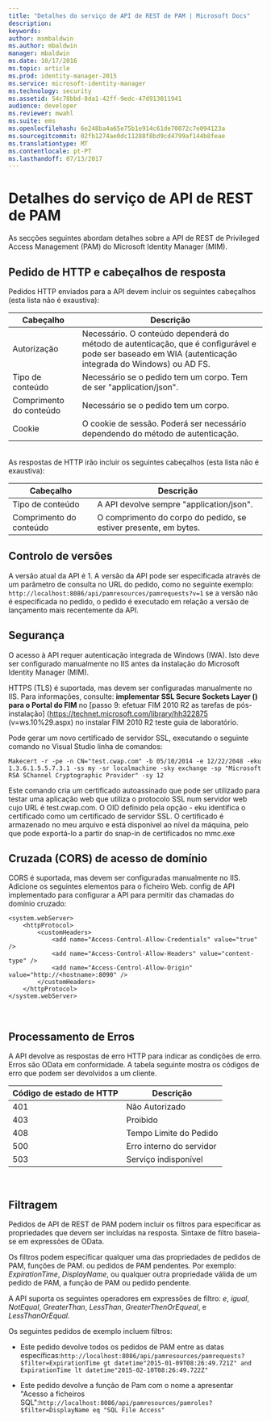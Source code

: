 ```yaml
---
title: "Detalhes do serviço de API de REST de PAM | Microsoft Docs"
description: 
keywords: 
author: msmbaldwin
ms.author: mbaldwin
manager: mbaldwin
ms.date: 10/17/2016
ms.topic: article
ms.prod: identity-manager-2015
ms.service: microsoft-identity-manager
ms.technology: security
ms.assetid: 54c78bbd-8da1-42ff-9edc-47d913011941
audience: developer
ms.reviewer: mwahl
ms.suite: ems
ms.openlocfilehash: 6e248ba4a65e75b1e914c61de70072c7e094123a
ms.sourcegitcommit: 02fb1274ae0dc11288f8bd9cd4799af144b8feae
ms.translationtype: MT
ms.contentlocale: pt-PT
ms.lasthandoff: 07/13/2017
---
```

# <a name="pam-rest-api-service-details"></a>Detalhes do serviço de API de REST de PAM
As secções seguintes abordam detalhes sobre a API de REST de Privileged Access Management (PAM) do Microsoft Identity Manager (MIM).

## <a name="http-request-and-response-headers"></a>Pedido de HTTP e cabeçalhos de resposta

Pedidos HTTP enviados para a API devem incluir os seguintes cabeçalhos (esta lista não é exaustiva):

Cabeçalho | Descrição
-------|------------
Autorização | Necessário. O conteúdo dependerá do método de autenticação, que é configurável e pode ser baseado em WIA (autenticação integrada do Windows) ou AD FS.
Tipo de conteúdo | Necessário se o pedido tem um corpo. Tem de ser "application/json".
Comprimento do conteúdo | Necessário se o pedido tem um corpo. 
Cookie | O cookie de sessão. Poderá ser necessário dependendo do método de autenticação.
<br/>
As respostas de HTTP irão incluir os seguintes cabeçalhos (esta lista não é exaustiva):

Cabeçalho | Descrição
-------|------------
Tipo de conteúdo | A API devolve sempre "application/json".
Comprimento do conteúdo | O comprimento do corpo do pedido, se estiver presente, em bytes.

## <a name="versioning"></a>Controlo de versões 
A versão atual da API é 1. A versão da API pode ser especificada através de um parâmetro de consulta no URL do pedido, como no seguinte exemplo: `http://localhost:8086/api/pamresources/pamrequests?v=1` se a versão não é especificada no pedido, o pedido é executado em relação a versão de lançamento mais recentemente da API. 

## <a name="security"></a>Segurança 
O acesso à API requer autenticação integrada de Windows (IWA). Isto deve ser configurado manualmente no IIS antes da instalação do Microsoft Identity Manager (MIM).

HTTPS (TLS) é suportada, mas devem ser configuradas manualmente no IIS. Para informações, consulte: **implementar SSL Secure Sockets Layer () para o Portal do FIM** no [passo 9: efetuar FIM 2010 R2 as tarefas de pós-instalação] (https://technet.microsoft.com/library/hh322875 (v=ws.10%29.aspx) no instalar FIM 2010 R2 teste guia de laboratório. 

Pode gerar um novo certificado de servidor SSL, executando o seguinte comando no Visual Studio linha de comandos:
```
Makecert -r -pe -n CN="test.cwap.com" -b 05/10/2014 -e 12/22/2048 -eku 1.3.6.1.5.5.7.3.1 -ss my -sr localmachine -sky exchange -sp "Microsoft RSA SChannel Cryptographic Provider" -sy 12
```
 
Este comando cria um certificado autoassinado que pode ser utilizado para testar uma aplicação web que utiliza o protocolo SSL num servidor web cujo URL é test.cwap.com. O OID definido pela opção - eku identifica o certificado como um certificado de servidor SSL. O certificado é armazenado no meu arquivo e está disponível ao nível da máquina, pelo que pode exportá-lo a partir do snap-in de certificados no mmc.exe

## <a name="cross-domain-access-cors"></a>Cruzada (CORS) de acesso de domínio 
CORS é suportada, mas devem ser configuradas manualmente no IIS. Adicione os seguintes elementos para o ficheiro Web. config de API implementado para configurar a API para permitir das chamadas do domínio cruzado: 

```
<system.webServer>       
    <httpProtocol> 
        <customHeaders> 
            <add name="Access-Control-Allow-Credentials" value="true"  /> 
            <add name="Access-Control-Allow-Headers" value="content-type" /> 
            <add name="Access-Control-Allow-Origin" value="http://<hostname>:8090" /> 
        </customHeaders> 
    </httpProtocol> 
</system.webServer> 
```
<br/>

## <a name="error-handling"></a>Processamento de Erros 
A API devolve as respostas de erro HTTP para indicar as condições de erro. Erros são OData em conformidade. A tabela seguinte mostra os códigos de erro que podem ser devolvidos a um cliente.

Código de estado de HTTP | Descrição
-----------------|------------
401 | Não Autorizado 
403 | Proibido 
408 | Tempo Limite do Pedido   
500 | Erro interno do servidor 
503 | Serviço indisponível 
<br/>

## <a name="filtering"></a>Filtragem 
Pedidos de API de REST de PAM podem incluir os filtros para especificar as propriedades que devem ser incluídas na resposta. Sintaxe de filtro baseia-se em expressões de OData.

Os filtros podem especificar qualquer uma das propriedades de pedidos de PAM, funções de PAM. ou pedidos de PAM pendentes. Por exemplo: *ExpirationTime*, *DisplayName*, ou qualquer outra propriedade válida de um pedido de PAM, a função de PAM ou pedido pendente.

A API suporta os seguintes operadores em expressões de filtro: *e*, *igual*, *NotEqual*, *GreaterThan*, *LessThan*, *GreaterThenOrEqueal*, e *LessThanOrEqual*. 

Os seguintes pedidos de exemplo incluem filtros:

- Este pedido devolve todos os pedidos de PAM entre as datas específicas:`http://localhost:8086/api/pamresources/pamrequests?$filter=ExpirationTime gt datetime"2015-01-09T08:26:49.721Z" and ExpirationTime lt datetime"2015-02-10T08:26:49.722Z" `
 
- Este pedido devolve a função de Pam com o nome a apresentar "Acesso a ficheiros SQL":`http://localhost:8086/api/pamresources/pamroles?$filter=DisplayName eq "SQL File Access" `
